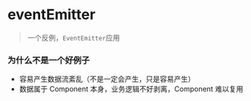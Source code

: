 # eventEmitter

> 一个反例，`EventEmitter`应用

### 为什么不是一个好例子

* 容易产生数据流紊乱（不是一定会产生，只是容易产生）
* 数据属于 Component 本身，业务逻辑不好剥离，Component 难以复用
